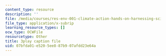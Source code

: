 ```yaml
---
content_type: resource
description: ''
file: /media/courses/res-env-001-climate-action-hands-on-harnessing-science-with-communities-to-cut-carbon-january-iap-2017/07bfda01e5205ee887b907afdd23e64a_uq3aNIM-IU.vtt
file_type: application/x-subrip
learning_resource_types: []
ocw_type: OCWFile
resourcetype: Other
title: 3play caption file
uid: 07bfda01-e520-5ee8-87b9-07afdd23e64a
---
```

